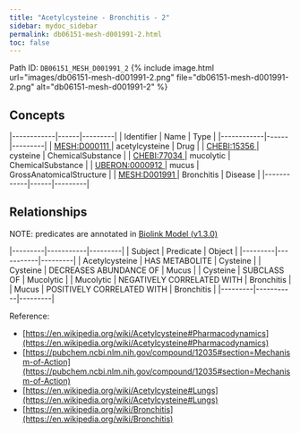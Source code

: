 ```yaml
---
title: "Acetylcysteine - Bronchitis - 2"
sidebar: mydoc_sidebar
permalink: db06151-mesh-d001991-2.html
toc: false 
---
```



Path ID: `DB06151_MESH_D001991_2`
{% include image.html url="images/db06151-mesh-d001991-2.png" file="db06151-mesh-d001991-2.png" alt="db06151-mesh-d001991-2" %}

## Concepts

|------------|------|---------|
| Identifier | Name | Type    |
|------------|------|---------|
| <a href="https://identifiers.org/MESH:D000111">MESH:D000111 </a> | acetylcysteine | Drug |
| <a href="https://identifiers.org/CHEBI:15356">CHEBI:15356 </a> | cysteine | ChemicalSubstance |
| <a href="https://identifiers.org/CHEBI:77034">CHEBI:77034 </a> | mucolytic | ChemicalSubstance |
| <a href="https://identifiers.org/UBERON:0000912">UBERON:0000912 </a> | mucus | GrossAnatomicalStructure |
| <a href="https://identifiers.org/MESH:D001991">MESH:D001991 </a> | Bronchitis | Disease |
|------------|------|---------|

## Relationships


NOTE: predicates are annotated in <a href="https://github.com/biolink/biolink-model/releases/tag/v1.3.0">Biolink Model (v1.3.0)</a>

|---------|-----------|---------|
| Subject | Predicate | Object  |
|---------|-----------|---------|
| Acetylcysteine | HAS METABOLITE | Cysteine |
| Cysteine | DECREASES ABUNDANCE OF | Mucus |
| Cysteine | SUBCLASS OF | Mucolytic |
| Mucolytic | NEGATIVELY CORRELATED WITH | Bronchitis |
| Mucus | POSITIVELY CORRELATED WITH | Bronchitis |
|---------|-----------|---------|

Reference: 
  - [https://en.wikipedia.org/wiki/Acetylcysteine#Pharmacodynamics](https://en.wikipedia.org/wiki/Acetylcysteine#Pharmacodynamics)
  - [https://pubchem.ncbi.nlm.nih.gov/compound/12035#section=Mechanism-of-Action](https://pubchem.ncbi.nlm.nih.gov/compound/12035#section=Mechanism-of-Action)
  - [https://en.wikipedia.org/wiki/Acetylcysteine#Lungs](https://en.wikipedia.org/wiki/Acetylcysteine#Lungs)
  - [https://en.wikipedia.org/wiki/Bronchitis](https://en.wikipedia.org/wiki/Bronchitis)
